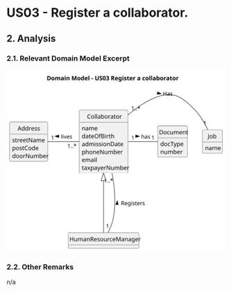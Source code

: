 # US03 - Register a collaborator.

## 2. Analysis

### 2.1. Relevant Domain Model Excerpt

![Domain Model](svg/us03-domain-model.svg)

### 2.2. Other Remarks

n/a